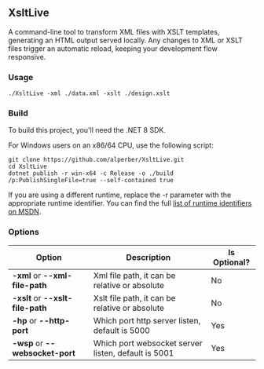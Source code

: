 ## XsltLive
A command-line tool to transform XML files with XSLT templates, generating an HTML output served locally. Any changes to XML or XSLT files trigger an automatic reload, keeping your development flow responsive.

### Usage
```shell
./XsltLive -xml ./data.xml -xslt ./design.xslt
```

### Build
To build this project, you'll need the .NET 8 SDK.

For Windows users on an x86/64 CPU, use the following script:
```shell
git clone https://github.com/alperber/XsltLive.git
cd XsltLive
dotnet publish -r win-x64 -c Release -o ./build  /p:PublishSingleFile=true --self-contained true
```
If you are using a different runtime, replace the -r parameter with the appropriate runtime identifier. You can find the full [list of runtime identifiers on MSDN](https://learn.microsoft.com/en-us/dotnet/core/rid-catalog).



### Options
| Option                            | Description                                         | Is Optional? |
|-----------------------------------|-----------------------------------------------------|--------------|
| **-xml** or **--xml-file-path**   | Xml file path, it can be relative or absolute       | No           |
| **-xslt** or **--xslt-file-path** | Xslt file path, it can be relative or absolute      | No           |
| **-hp** or **--http-port**        | Which port http server listen, default is 5000      | Yes          |
| **-wsp** or **--websocket-port**  | Which port websocket server listen, default is 5001 | Yes          |
